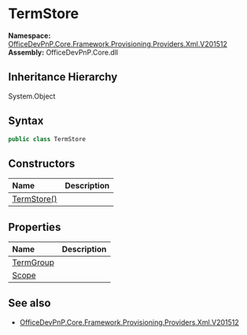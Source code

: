 # TermStore
  

**Namespace:** [OfficeDevPnP.Core.Framework.Provisioning.Providers.Xml.V201512](OfficeDevPnP.Core.Framework.Provisioning.Providers.Xml.V201512.md)  
**Assembly:** OfficeDevPnP.Core.dll  
## Inheritance Hierarchy
System.Object  
## Syntax
```C#
public class TermStore
```
## Constructors
|**Name**|**Description**|
|:-----|:-----|
| [TermStore()](OfficeDevPnP.Core.Framework.Provisioning.Providers.Xml.V201512.TermStore.Constructor1details.md) | 
## Properties
|**Name**|**Description**|
|:-----|:-----|
| [TermGroup](OfficeDevPnP.Core.Framework.Provisioning.Providers.Xml.V201512.TermStore.TermGroup.md) | 
| [Scope](OfficeDevPnP.Core.Framework.Provisioning.Providers.Xml.V201512.TermStore.Scope.md) | 
## See also
- [OfficeDevPnP.Core.Framework.Provisioning.Providers.Xml.V201512](OfficeDevPnP.Core.Framework.Provisioning.Providers.Xml.V201512.md)
